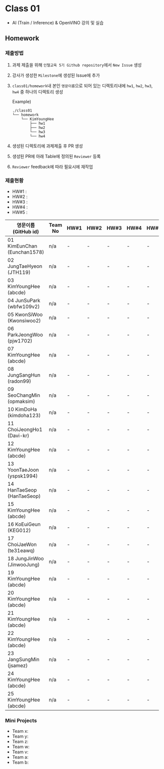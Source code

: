 # Class 01

* AI (Train / Inference) & OpenVINO 강의 및 실습

## Homework

### 제출방법

1. 과제 제출을 위해 `인텔교육 5기 Github repository`에서 `New Issue` 생성

2. 강사가 생성한 `Milestone`에 생성된 Issue에 추가 

3. `class01/homework`내 본인 `영문이름`으로 되어 있는 디렉토리내에 `hw1`, `hw2`, `hw3`, `hw4` 중 하나의 디렉토리 생성

    Example)
    ```
    ./class01
    └── homework
        └── KimYoungHee
            ├── hw1
            ├── hw2
            └── hw3
            └── hw4
    ```

4. 생성된 디렉토리에 과제제출 후 PR 생성

5. 생성된 PR에 아래 Table에 정의된 `Reviewer` 등록

6. `Reviewer` feedback에 따라 필요시에 재작업

### 제출현황

* HW#1 :
* HW#2 :
* HW#3 :
* HW#4 :
* HW#5 :

| 영문이름 (GitHub id)           | Team No | HW#1 | HW#2 | HW#3 | HW#4 | HW#5 | Reviewer |
|-------------------------------|---------|------|------|------|------|------|----------|
| 01 KimEunChan (Eunchan1578) | n/a | - | - | - | - | - | max5982 |
| 02 JungTaeHyeon (JTH119) | n/a | - | - | - | - | - | max5982 |
| 03 KimYoungHee (abcde) | n/a | - | - | - | - | - | max5982 |
| 04 JunSuPark (wbfw109v2) | n/a | - | - | - | - | - | max5982 |
| 05 KwonSiWoo   (Kwonsiwoo2) | n/a | - | - | - | - | - | max5982 |
| 06 ParkJeongWoo (pjw1702) | n/a | - | - | - | - | - | max5982 |
| 07 KimYoungHee (abcde) | n/a | - | - | - | - | - | max5982 |
| 08 JungSangHun (radon99) | n/a | - | - | - | - | - | max5982 |
| 09 SeoChangMin (opmaksim) | n/a | - | - | - | - | - | max5982 |
| 10 KimDoHa (kimdoha123) | n/a | - | - | - | - | - | max5982 |
| 11 ChoiJeongHo1 (Davi-kr) | n/a | - | - | - | - | - | max5982 |
| 12 KimYoungHee (abcde) | n/a | - | - | - | - | - | max5982 |
| 13 YoonTaeJoon (yspsk1994) | n/a | - | - | - | - | - | max5982 |
| 14 HanTaeSeop  (HanTaeSeop) | n/a | - | - | - | - | - | max5982 |
| 15 KimYoungHee (abcde) | n/a | - | - | - | - | - | max5982 |
| 16 KoEuiGeun  (KEG012) | n/a | - | - | - | - | - | mokiya |
| 17 ChoiJaeWon (te31eawq) | n/a | - | - | - | - | - | mokiya |
| 18 JungJinWoo  (JinwooJung) | n/a | - | - | - | - | - | mokiya |
| 19 KimYoungHee (abcde) | n/a | - | - | - | - | - | mokiya |
| 20 KimYoungHee (abcde) | n/a | - | - | - | - | - | mokiya |
| 21 KimYoungHee (abcde) | n/a | - | - | - | - | - | mokiya |
| 22 KimYoungHee (abcde) | n/a | - | - | - | - | - | mokiya |
| 23 JangSungMin (jsamez) | n/a | - | - | - | - | - | mokiya |
| 24 KimYoungHee (abcde) | n/a | - | - | - | - | - | mokiya |
| 25 KimYoungHee (abcde) | n/a | - | - | - | - | - | mokiya |

### Mini Projects

* Team x:
* Team y:
* Team z:
* Team w:
* Team v:
* Team a:
* Team b:

